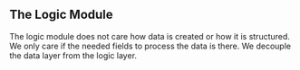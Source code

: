 ## The Logic Module

The logic module does not care how data is created or how it is structured. We only care if the needed fields to process the data is there. We decouple the data layer from the logic layer.